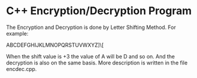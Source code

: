 C++ Encryption/Decryption Program
==========

The Encryption and Decryption is done by Letter Shifting Method. For example:

ABCDEFGHIJKLMNOPQRSTUVWXYZ]\\[

When the shift value is +3 the value of A will be D and so on. And the decryption is also on the same basis. More description is written in the file encdec.cpp.



